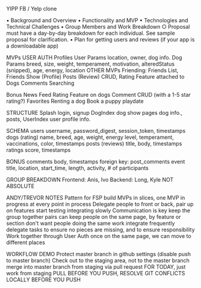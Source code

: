 YIPP
FB / Yelp clone


• Background and Overview
• Functionality and MVP
• Technologies and Technical Challenges
• Group Members and Work Breakdown
	○ Proposal must have a day-by-day breakdown for each individual. See sample proposal for clarification.
• Plan for getting users and reviews (if your app is a downloadable app)


MVPs
USER AUTH
	Profiles
		User Params
		location, owner, dog info.
		Dog Params
		breed, size, weight, temperament, motivation, alteredStatus (snipped), age, energy, location
OTHER MVPs
	Friending: Friends List, Friends Show (Profile)
	Posts (Review) CRUD, Rating Feature attached to Dogs
	Comments
	Searching

Bonus
	News Feed
	Rating Feature on dogs
	Comment CRUD (with a 1-5 star rating?)
	Favorites
	Renting a dog
	Book a puppy playdate


STRUCTURE
 Splash
	login, signup
 DogIndex
	dog show pages
		dog info., posts, 
 UserIndex
	user profile info.


SCHEMA
users
	username, password_digest, session_token, timestamps
dogs (rating)
	name, breed, age, weight, energy level, temperament, vaccinations, color, timestamps
posts (reviews)
	title, body, timestamps
ratings
	score, timestamps
	
BONUS
comments
	body, timestamps
	foreign key: post_comments
event
	title, location, start_time, length, activity, # of participants
	
	
GROUP BREAKDOWN
Frontend: Anis, Ivo
Backend: Long, Kyle
NOT ABSOLUTE
	
	
ANDY/TREVOR NOTES
Pattern for FSP
	build MVPs in slices, one MVP in progress at every point in process
Delegate people to front or back, pair up on features
	start testing integrating slowly
Communication is key
	keep the group together
	pairs can keep people on the same page, by feature or section
	don't want people doing the same work
	integrate frequently
	delegate tasks to ensure no pieces are missing, and to ensure responsibility
Work together through User Auth
	once on the same page, we can move to different places
	

WORKFLOW DEMO
	Protect master branch in github settings (disable push to master branch)
	Check out to the staging area, not to the master branch
	merge into master branch from staging via pull request
	FOR TODAY, just work from staging
	PULL BEFORE YOU PUSH, RESOLVE GIT CONFLICTS LOCALLY BEFORE YOU PUSH

